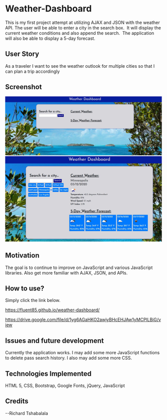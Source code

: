 # Weather-Dashboard

This is my first project attempt at utilizing AJAX and JSON with the weather API.   The user will be able to enter a city in the search box.  It will display the current weather conditions and also append the search.  The application will also be able to display a 5-day forecast.

## User Story

As a traveler
I want to see the weather outlook for multiple cities
so that I can plan a trip accordingly

## Screenshot


<img src="assets/images/demo1.JPG" alt="weather dashboard">


<img src="assets/images/demo2.JPG" alt="forecast 5 day">



## Motivation

The goal is to continue to improve on JavaScript and various JavaScript libraries.  Also get more familiar with AJAX, JSON, and APIs.  

## How to use? 

Simply click the link below.

https://fluent85.github.io/weather-dashboard/

https://drive.google.com/file/d/1yg6AGaHKO2awjyBHcEHJAw1yMCPlLBiG/view



## Issues and future development

Currently the application works.  I may add some more JavaScript functions to delete pass search history.  I also may add some more CSS.

## Technologies Implemented

HTML 5, CSS, Bootstrap, Google Fonts, jQuery, JavaScript   



## Credits

--Richard Tshabalala